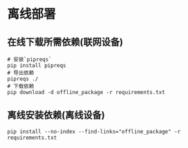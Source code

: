 # 离线部署
## 在线下载所需依赖(联网设备)
```shell
# 安装`pipreqs`
pip install pipreqs
# 导出依赖
pipreqs ./
# 下载依赖
pip download -d offline_package -r requirements.txt
```
## 离线安装依赖(离线设备)
```shell
pip install --no-index --find-links="offline_package" -r requirements.txt
```